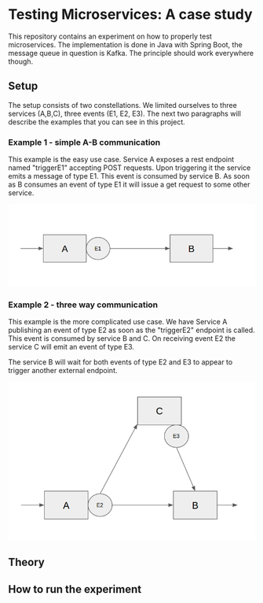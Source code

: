 # Testing Microservices: A case study

This repository contains an experiment on how to properly test microservices. The implementation is done in
Java with Spring Boot, the message queue in question is Kafka. The principle should work everywhere though.

## Setup

The setup consists of two constellations. We limited ourselves to three services (A,B,C), three events (E1, E2, E3).
The next two paragraphs will describe the examples that you can see in this
project.

### Example 1 - simple A-B communication

This example is the easy use case. Service A exposes a rest endpoint named "triggerE1" accepting POST
requests. Upon triggering it the service emits a message of type E1. This event is consumed by service B.
As soon as B consumes an event of type E1 it will issue a get request to some other service.

![simple A-B setup](doc/setupAB.png)

### Example 2 - three way communication

This example is the more complicated use case. We have Service A publishing an event of type E2 as soon as
the "triggerE2" endpoint is called.
This event is consumed by service B and C. On receiving event E2 the service C will emit an event of type E3.

The service B will wait for both events of type E2 and E3 to appear to trigger another external endpoint.

![A-B-C setup](doc/setupABC.png)

## Theory

## How to run the experiment